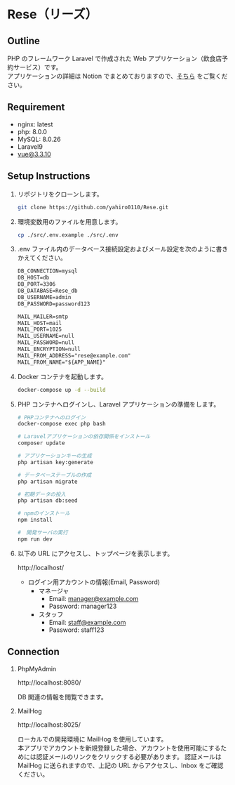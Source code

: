 # Rese（リーズ）

## Outline

PHP のフレームワーク Laravel で作成された Web アプリケーション（飲食店予約サービス）です。<br />
アプリケーションの詳細は Notion でまとめておりますので、[そちら](https://h-yamasita.notion.site/Rese-d233d1ed442f41aa9402e8e2fc0822af?pvs=4) をご覧ください。

## Requirement

-   nginx: latest
-   php: 8.0.0
-   MySQL: 8.0.26
-   Laravel9
-   vue@3.3.10

## Setup Instructions

1.  リポジトリをクローンします。

    ```bash
    git clone https://github.com/yahiro0110/Rese.git
    ```

2.  環境変数用のファイルを用意します。

    ```bash
    cp ./src/.env.example ./src/.env
    ```

3.  .env ファイル内のデータベース接続設定およびメール設定を次のように書きかえてください。

    ```markdown
    DB_CONNECTION=mysql
    DB_HOST=db
    DB_PORT=3306
    DB_DATABASE=Rese_db
    DB_USERNAME=admin
    DB_PASSWORD=password123

    MAIL_MAILER=smtp
    MAIL_HOST=mail
    MAIL_PORT=1025
    MAIL_USERNAME=null
    MAIL_PASSWORD=null
    MAIL_ENCRYPTION=null
    MAIL_FROM_ADDRESS="rese@example.com"
    MAIL_FROM_NAME="${APP_NAME}"
    ```

4.  Docker コンテナを起動します。

    ```bash
    docker-compose up -d --build
    ```

5.  PHP コンテナへログインし、Laravel アプリケーションの準備をします。

    ```bash
    # PHPコンテナへのログイン
    docker-compose exec php bash

    # Laravelアプリケーションの依存関係をインストール
    composer update

    # アプリケーションキーの生成
    php artisan key:generate

    # データベーステーブルの作成
    php artisan migrate

    # 初期データの投入
    php artisan db:seed

    # npmのインストール
    npm install

    #　開発サーバの実行
    npm run dev
    ```

6.  以下の URL にアクセスし、トップページを表示します。

    http://localhost/

    -   ログイン用アカウントの情報(Email, Password)
        -   マネージャ
            -   Email: manager@example.com
            -   Password: manager123
        -   スタッフ
            -   Email: staff@example.com
            -   Password: staff123

## Connection

1. PhpMyAdmin

    http://localhost:8080/

    DB 関連の情報を閲覧できます。

2. MailHog

    http://localhost:8025/

    ローカルでの開発環境に MailHog を使用しています。<br />
    本アプリでアカウントを新規登録した場合、アカウントを使用可能にするためには認証メールのリンクをクリックする必要があります。
    認証メールは MailHog に送られますので、上記の URL からアクセスし、Inbox をご確認ください。
